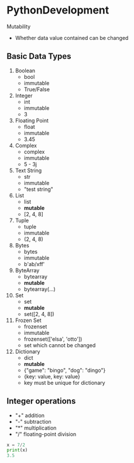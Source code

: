 # PythonDevelopment

Mutability
* Whether data value contained can be changed

## Basic Data Types
1. Boolean
    * bool
    * immutable
    * True/False
2. Integer
    * int
    * immutable
    * 3
3. Floating Point
    * float
    * immutable
    * 3.45
4. Complex
    * complex
    * immutable
    * 5 - 3j
5. Text String
    * str
    * immutable
    * "test string"
6. List
    * list
    * **mutable**
    * [2, 4, 8]
7. Tuple
    * tuple
    * immutable
    * (2, 4, 8)
8. Bytes
    * bytes
    * immutable
    * b'ab/xff'
9. ByteArray
    * bytearray
    * **mutable**
    * bytearray(...)
10. Set
    * set
    * **mutable**
    * set([2, 4, 8])
11. Frozen Set
    * frozenset
    * immutable
    * frozenset(['elsa', 'otto'])
    * set which cannot be changed
12. Dictionary
    * dict
    * **mutable**
    * {"game": "bingo", "dog": "dingo"}
    * {key: value, key: value}
    * key must be unique for dictionary

## Integer operations
* "+" addition
* "-" subtraction
* "*" multiplication
* "/" floating-point division
```python
x = 7/2
print(x)
3.5
```
